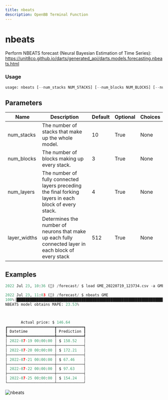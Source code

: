 ```yaml
---
title: nbeats
description: OpenBB Terminal Function
---
```


# nbeats

Perform NBEATS forecast (Neural Bayesian Estimation of Time Series): https://unit8co.github.io/darts/generated_api/darts.models.forecasting.nbeats.html

### Usage 
```python
usage: nbeats [--num_stacks NUM_STACKS] [--num_blocks NUM_BLOCKS] [--num_layers NUM_LAYERS] [--layer_widths LAYER_WIDTHS]
```

## Parameters

| Name | Description | Default | Optional | Choices |
| ---- | ----------- | ------- | -------- | ------- |
| num_stacks | The number of stacks that make up the whole model. | 10 | True | None |
| num_blocks | The number of blocks making up every stack. | 3 | True | None |
| num_layers | The number of fully connected layers preceding the final forking layers in each block of every stack. | 4 | True | None |
| layer_widths | Determines the number of neurons that make up each fully connected layer in each block of every stack | 512 | True | None |


## Examples

```python
2022 Jul 23, 10:36 (🦋) /forecast/ $ load GME_20220719_123734.csv -a GME

2022 Jul 23, 11:03 (🦋) /forecast/ $ nbeats GME
100%|███████████████████████████████████████████████████████████████████████████████████████████████████████████████████████████████████████████████████████████████████████████████████████████████████████████████| 115/115 [00:0700:00, 15.10it/s]
NBEATS model obtains MAPE: 23.53%



       Actual price: $ 146.64
┏━━━━━━━━━━━━━━━━━━━━━┳━━━━━━━━━━━━┓
┃ Datetime            ┃ Prediction ┃
┡━━━━━━━━━━━━━━━━━━━━━╇━━━━━━━━━━━━┩
│ 2022-07-19 00:00:00 │ $ 158.52   │
├─────────────────────┼────────────┤
│ 2022-07-20 00:00:00 │ $ 172.21   │
├─────────────────────┼────────────┤
│ 2022-07-21 00:00:00 │ $ 67.46    │
├─────────────────────┼────────────┤
│ 2022-07-22 00:00:00 │ $ 97.63    │
├─────────────────────┼────────────┤
│ 2022-07-25 00:00:00 │ $ 154.24   │
└─────────────────────┴────────────┘
```

![nbeats](https://user-images.githubusercontent.com/72827203/180615396-d29126ae-ad75-4f84-9f67-2121dc4e695a.png)

